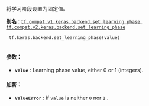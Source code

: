将学习阶段设置为固定值。

**别名** : [ `tf.compat.v1.keras.backend.set_learning_phase` ](/api_docs/python/tf/keras/backend/set_learning_phase), [ `tf.compat.v2.keras.backend.set_learning_phase` ](/api_docs/python/tf/keras/backend/set_learning_phase)

```
 tf.keras.backend.set_learning_phase(value)
 
```

#### 参数：
- **`value`** : Learning phase value, either 0 or 1 (integers).


#### 加薪：
- **`ValueError`** : if  `value`  is neither  `0`  nor  `1` .
